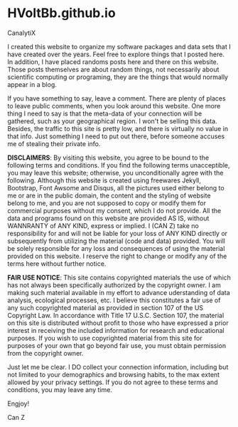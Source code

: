 # HVoltBb.github.io

CanalytiX

I created this website to organize my software packages and data sets that I have created over the years. Feel free to explore things that I posted here. In addition, I have placed randoms posts here and there on this website. Those posts themselves are about random things, not necessarily about scientific computing or programing, they are the things that would normally appear in a blog.

If you have something to say, leave a comment. There are plenty of places to leave public comments, when you look around this website. One more thing I need to say is that the meta-data of your connection will be gathered, such as your geographical region. I won't be selling this data. Besides, the traffic to this site is pretty low, and there is virtually no value in that info. Just something I need to put out there, before someone accuses me of stealing their private info.

**DISCLAIMERS**: By visiting this website, you agree to be bound to the following terms and conditions. If you find the following terms unacceptible, you may leave this website; otherwise, you unconditionally agree with the following. Although this website is created using freewares Jekyll, Bootstrap, Font Awsome and Disqus, all the pictures used either belong to me or are in the public domain, the content and the styling of website belong to me, and you are not supposed to copy or modify them for commercial purposes without my consent, which I do not provide. All the data and programs found on this website are provided AS IS, without WANNRANTY of ANY KIND, express or implied. I (CAN Z) take no responsibility for and will not be liable for your loss of ANY KIND directly or subsequently from utilizing the material (code and data) provided. You will be solely responsible for any loss and consequences of using the material provided on this website. I reserve the right to change or modify any of the terms here without further notice.

**FAIR USE NOTICE**: This site contains copyrighted materials the use of which has not always been specifically authorized by the copyright owner. I am making such material available in my effort to advance uderstanding of data analysis, ecological processes, etc. I believe this constitutes a fair use of any such copyrighted material as provided in section 107 of the US Copyright Law. In accordance with Title 17 U.S.C. Section 107, the material on this site is distributed without profit to those who have expressed a prior interest in receiving the included information for research and educational purposes. If you wish to use copyrighted material from this site for purposes of your own that go beyond fair use, you must obtain permission from the copyright owner.

Just let me be clear. I DO collect your connection information, including but not limited to your demographics and browsing habits, to the max extent allowed by your privacy settings. If you do not agree to these terms and conditions, you may leave any time.

Engjoy!

Can Z
